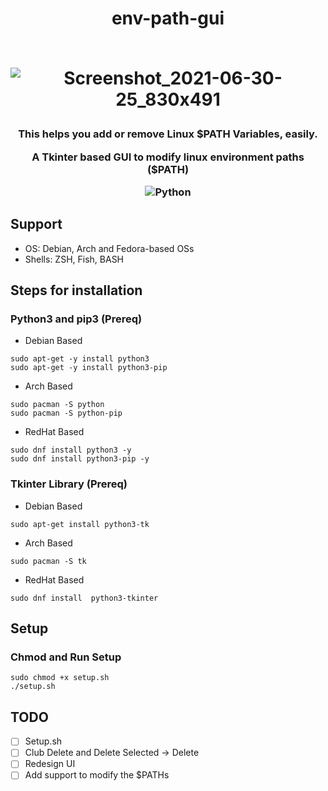 <h1 align="center">env-path-gui<br><br>

![Screenshot_2021-06-30-25_830x491](https://user-images.githubusercontent.com/54891285/123977374-902f8d00-d9dc-11eb-983b-0e7705a47573.png)

</h1>

<h3 align="center">

<p align='center'>This helps you add or remove Linux $PATH Variables, easily.</p>
<p align='center'>A Tkinter based GUI to modify linux environment paths ($PATH)</p>

![Python](https://img.shields.io/badge/-python-333333?style=flat-square&logo=python)  


</h3>

## Support
- OS: Debian, Arch and Fedora-based OSs
- Shells: ZSH, Fish, BASH

## Steps for installation

### Python3 and pip3 (Prereq)

- Debian Based
```
sudo apt-get -y install python3
sudo apt-get -y install python3-pip
```

- Arch Based
```
sudo pacman -S python
sudo pacman -S python-pip
```

- RedHat Based
```
sudo dnf install python3 -y
sudo dnf install python3-pip -y
```


### Tkinter Library (Prereq)

- Debian Based
```
sudo apt-get install python3-tk
```

- Arch Based
```
sudo pacman -S tk
```

- RedHat Based
```
sudo dnf install  python3-tkinter
```

## Setup
### Chmod and Run Setup
```
sudo chmod +x setup.sh
./setup.sh
```


## TODO
- [ ] Setup.sh
- [ ] Club Delete and Delete Selected -> Delete
- [ ] Redesign UI
- [ ] Add support to modify the $PATHs
